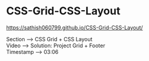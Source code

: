 # CSS-Grid-CSS-Layout

https://sathish060799.github.io/CSS-Grid-CSS-Layout/

Section --> CSS Grid + CSS Layout
<br />
Video --> Solution: Project Grid + Footer
<br />
Timestamp --> 03:06

